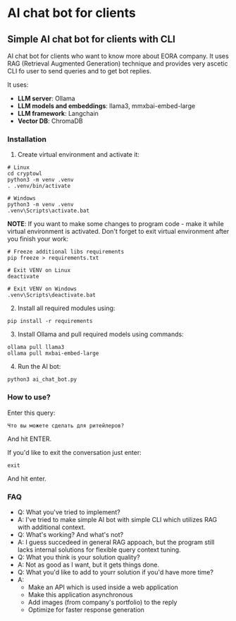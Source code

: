 # AI chat bot for clients

## Simple AI chat bot for clients with CLI

AI chat bot for clients who want to know more about EORA company. It uses RAG (Retrieval Augmented Generation) technique and provides very ascetic CLI fo user to send queries and to get bot replies.

It uses:

* **LLM server**: Ollama
* **LLM models and embeddings**: llama3, mmxbai-embed-large
* **LLM framework**: Langchain
* **Vector DB**: ChromaDB

### Installation

1. Create virtual environment and activate it:
```
# Linux
cd cryptowl
python3 -m venv .venv
. .venv/bin/activate

# Windows
python3 -m venv .venv
.venv\Scripts\activate.bat
```
**NOTE**: If you want to make some changes to program code - make it while virtual environment is activated. Don't forget to exit virtual environment after you finish your work:
```
# Freeze additional libs requirements
pip freeze > requirements.txt

# Exit VENV on Linux
deactivate

# Exit VENV on Windows
.venv\Scripts\deactivate.bat
```

2. Install all required modules using:
```
pip install -r requirements
```

3. Install Ollama and pull required models using commands:
```
ollama pull llama3
ollama pull mxbai-embed-large
```

4. Run the AI bot:
```
python3 ai_chat_bot.py
```

### How to use?

Enter this query:
```
Что вы можете сделать для ритейлеров?
```
And hit ENTER.

If you'd like to exit the conversation just enter:
```
exit
```
And hit enter.

### FAQ

* Q: What you've tried to implement?
* A: I've tried to make simple AI bot with simple CLI which utilizes RAG with additional context.
* Q: What's working? And what's not?
* A: I guess succedeed in general RAG appoach, but the program still lacks internal solutions for flexible query context tuning.
* Q: What you think is your solution quality?
* A: Not as good as I want, but it gets things done.
* Q: What you'd like to add to yourr solution if you'd have more time?
* A:
    - Make an API which is used inside a web application
    - Make this application asynchronous
    - Add images (from company's portfolio) to the reply
    - Optimize for faster response generation

